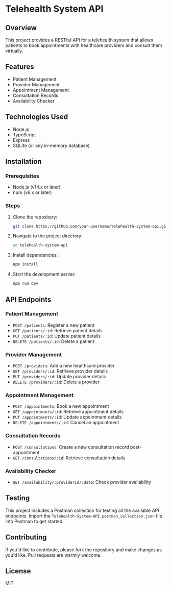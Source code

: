 # Telehealth System API

## Overview

This project provides a RESTful API for a telehealth system that allows patients to book appointments with healthcare providers and consult them virtually.

## Features

- Patient Management
- Provider Management
- Appointment Management
- Consultation Records
- Availability Checker

## Technologies Used

- Node.js
- TypeScript
- Express
- SQLite (or any in-memory database)

## Installation

### Prerequisites

- Node.js (v14.x or later)
- npm (v6.x or later)

### Steps

1. Clone the repository:

    ```bash
    git clone https://github.com/your-username/telehealth-system-api.git
    ```

2. Navigate to the project directory:

    ```bash
    cd telehealth-system-api
    ```

3. Install dependencies:

    ```bash
    npm install
    ```

4. Start the development server:

    ```bash
    npm run dev
    ```

## API Endpoints

### Patient Management

- `POST /patients`: Register a new patient
- `GET /patients/:id`: Retrieve patient details
- `PUT /patients/:id`: Update patient details
- `DELETE /patients/:id`: Delete a patient

### Provider Management

- `POST /providers`: Add a new healthcare provider
- `GET /providers/:id`: Retrieve provider details
- `PUT /providers/:id`: Update provider details
- `DELETE /providers/:id`: Delete a provider

### Appointment Management

- `POST /appointments`: Book a new appointment
- `GET /appointments/:id`: Retrieve appointment details
- `PUT /appointments/:id`: Update appointment details
- `DELETE /appointments/:id`: Cancel an appointment

### Consultation Records

- `POST /consultations`: Create a new consultation record post-appointment
- `GET /consultations/:id`: Retrieve consultation details

### Availability Checker

- `GET /availability/:providerId/:date`: Check provider availability

## Testing

This project includes a Postman collection for testing all the available API endpoints. Import the `Telehealth-System-API.postman_collection.json` file into Postman to get started.

## Contributing

If you'd like to contribute, please fork the repository and make changes as you'd like. Pull requests are warmly welcome.

## License

MIT
